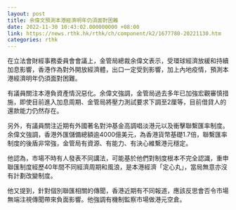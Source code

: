 ```yaml
---
layout: post
title: 余偉文預測本港經濟明年仍須面對困難
date: 2022-11-30 10:43:02.000000000 +08:00
link: https://news.rthk.hk/rthk/ch/component/k2/1677780-20221130.htm
categories: rthk
---
```


在立法會財經事務委員會會議上，金管局總裁余偉文表示，受環球經濟放緩和持續加息影響，香港作為對外開放經濟體，出口一定受到影響，加上內地疫情，預測本港經濟明年仍須面對困難。

有議員關注本港負資產情況惡化。余偉文強調，金管局過去多年已加強宏觀審慎措施，即使目前進入加息周期、金管局將壓力測試要求下調至2厘等，目前借貸人的還款能力仍然存在。

另外，有議員關注近期有外國著名對沖基金高調唱淡港元以及衝擊聯繫匯率制度。余偉文強調，香港外匯儲備總額逾4000億美元，為香港貨幣基礎1.7倍，聯繫匯率制度的後盾非常強，金管局有資源、有能力、有決心維繫港元穩定。

他認為，市場不時有人發表不同講法，可能基於他們對制度根本不完全認識，重申聯匯制度經歷40年間不同經濟周期和風浪，是本港經濟「定心丸」，當局無意亦沒有計劃改變制度。

他又提到，針對個別聯匯相關的傳聞，香港近期有不同報道，應該反思會否令市場無端注視傳聞帶來負面影響。他強調有機制監察市場做港元空倉。

